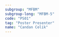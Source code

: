 ```yaml
---
subgroup: "MFBM"
subgroup-long: "MFBM-5"
code: "PS01"
tag: "Poster Presenter"
name: "Candan Celik"
---
```

